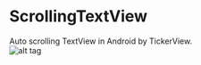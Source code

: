 # ScrollingTextView
Auto scrolling TextView in Android by TickerView.
<br/>
![alt tag](https://d262ilb51hltx0.cloudfront.net/max/800/1*jCa23drqVob_PRr1Cv0Kug.gif)

